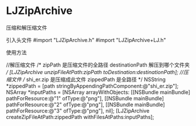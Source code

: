 # LJZipArchive
压缩和解压缩文件

引入头文件
#import "LJZipArchive.h"
#import "LJZipArchive+LJ.h"

使用方法

 //解压缩文件
 /*
 zipPath 是压缩文件的全路径
 destinationPath 解压到哪个文件夹
 */
 [LJZipArchive unzipFileAtPath:zipPath toDestination:destinationPath];
 //压缩文件
 /*
 shi_er.zip 是压缩成此文件
 zippedPath 是全路径
 */
   NSString *zippedPath = [path stringByAppendingPathComponent:@"shi_er.zip"];
   NSArray *inputPaths = [NSArray arrayWithObjects:
                               [[NSBundle mainBundle] pathForResource:@"1" ofType:@"png"],
                               [[NSBundle mainBundle] pathForResource:@"2" ofType:@"png"],
                               [[NSBundle mainBundle] pathForResource:@"3" ofType:@"png"],
                               nil];
   [LJZipArchive createZipFileAtPath:zippedPath withFilesAtPaths:inputPaths];
